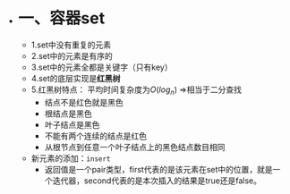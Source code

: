 - # 一、容器set
	- 1.set中没有重复的元素
	- 2.set中的元素是有序的
	- 3.set中的元素全都是关键字（只有key）
	- 4.set的底层实现是**红黑树**
	- 5.红黑树特点：    平均时间复杂度为$O(log_n)$ =>相当于二分查找
		- 结点不是红色就是黑色
		- 根结点是黑色
		- 叶子结点是黑色
		- 不能有两个连续的结点是红色
		- 从根节点到任意一个叶子结点上的黑色结点数目相同
	- 新元素的添加：`insert`
		- 返回值是一个pair类型，first代表的是该元素在set中的位置，就是一个迭代器，second代表的是本次插入的结果是true还是false。